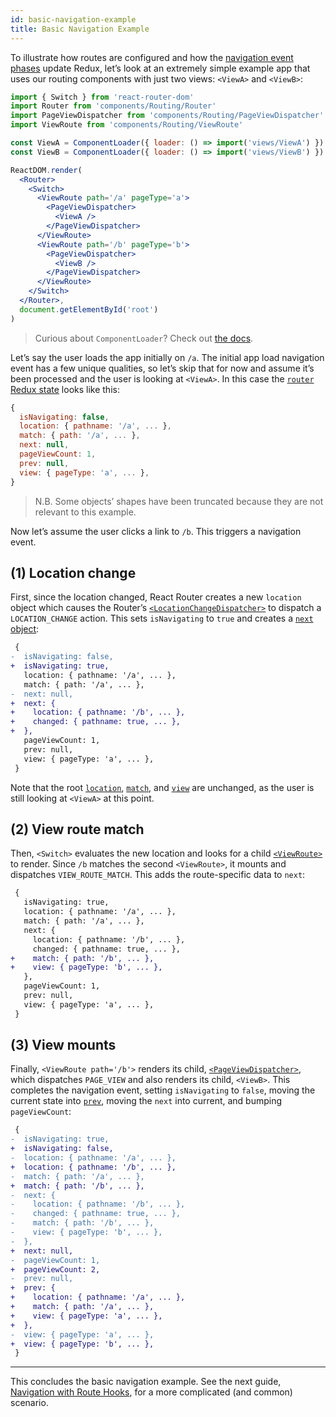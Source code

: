 ```yaml
---
id: basic-navigation-example
title: Basic Navigation Example
---
```


To illustrate how routes are configured and how the [navigation event phases](/docs/guides/Routing-navigation-event.md) update Redux, let’s look at an extremely simple example app that uses our routing components with just two views: `<ViewA>` and `<ViewB>`:

```jsx
import { Switch } from 'react-router-dom'
import Router from 'components/Routing/Router'
import PageViewDispatcher from 'components/Routing/PageViewDispatcher'
import ViewRoute from 'components/Routing/ViewRoute'

const ViewA = ComponentLoader({ loader: () => import('views/ViewA') })
const ViewB = ComponentLoader({ loader: () => import('views/ViewB') })

ReactDOM.render(
  <Router>
    <Switch>
      <ViewRoute path='/a' pageType='a'>
        <PageViewDispatcher>
          <ViewA />
        </PageViewDispatcher>
      </ViewRoute>
      <ViewRoute path='/b' pageType='b'>
        <PageViewDispatcher>
          <ViewB />
        </PageViewDispatcher>
      </ViewRoute>
    </Switch>
  </Router>,
  document.getElementById('root')
)
```

> Curious about `ComponentLoader`? Check out [the docs](/docs/enhancers/ComponentLoader.md).

Let’s say the user loads the app initially on `/a`. The initial app load navigation event has a few unique qualities, so let’s skip that for now and assume it’s been processed and the user is looking at `<ViewA>`. In this case the [`router` Redux state](/docs/guides/Routing-redux-state.md) looks like this:

```js
{
  isNavigating: false,
  location: { pathname: '/a', ... },
  match: { path: '/a', ... },
  next: null,  
  pageViewCount: 1,
  prev: null,
  view: { pageType: 'a', ... },
}
```

> N.B. Some objects’ shapes have been truncated because they are not relevant to this example.

Now let’s assume the user clicks a link to `/b`. This triggers a navigation event.

## (1) Location change

First, since the location changed, React Router creates a new `location` object which causes the Router’s [`<LocationChangeDispatcher>`](/src/components/Routing/Router/LocationChangeDispatcher.js) to dispatch a `LOCATION_CHANGE` action. This sets `isNavigating` to `true` and creates a [`next` object](/docs/guides/Routing-redux-state.md#routernext):

```diff
 {
-  isNavigating: false,
+  isNavigating: true,
   location: { pathname: '/a', ... },
   match: { path: '/a', ... },
-  next: null,
+  next: {
+    location: { pathname: '/b', ... },
+    changed: { pathname: true, ... },
+  },   
   pageViewCount: 1,
   prev: null,
   view: { pageType: 'a', ... },
 }
```

Note that the root [`location`](/docs/guides/Routing-redux-state.md#location), [`match`](/docs/guides/Routing-redux-state.md#match), and [`view`](/docs/guides/Routing-redux-state.md#view) are unchanged, as the user is still looking at `<ViewA>` at this point.

## (2) View route match

Then, `<Switch>` evaluates the new location and looks for a child [`<ViewRoute>`](/docs/components/ViewRoute.md) to render. Since `/b` matches the second `<ViewRoute>`, it mounts and dispatches `VIEW_ROUTE_MATCH`. This adds the route-specific data to `next`:

```diff
 {
   isNavigating: true,
   location: { pathname: '/a', ... },
   match: { path: '/a', ... },
   next: {
     location: { pathname: '/b', ... },
     changed: { pathname: true, ... },
+    match: { path: '/b', ... },
+    view: { pageType: 'b', ... },
   },   
   pageViewCount: 1,
   prev: null,
   view: { pageType: 'a', ... },
 }
```

## (3) View mounts

Finally, `<ViewRoute path='/b'>` renders its child, [`<PageViewDispatcher>`](/docs/components/PageViewDispatcher.md), which dispatches `PAGE_VIEW` and also renders its child, `<ViewB>`. This completes the navigation event, setting `isNavigating` to `false`, moving the current state into [`prev`](/docs/guides/Routing-redux-state.md#routerprev), moving the `next` into current, and bumping `pageViewCount`:

```diff
 {
-  isNavigating: true,
+  isNavigating: false,
-  location: { pathname: '/a', ... },
+  location: { pathname: '/b', ... },
-  match: { path: '/a', ... },
+  match: { path: '/b', ... },
-  next: {
-    location: { pathname: '/b', ... },
-    changed: { pathname: true, ... },
-    match: { path: '/b', ... },
-    view: { pageType: 'b', ... },
-  },
+  next: null,
-  pageViewCount: 1,
+  pageViewCount: 2,
-  prev: null,
+  prev: {
+    location: { pathname: '/a', ... },
+    match: { path: '/a', ... },
+    view: { pageType: 'a', ... },
+  },
-  view: { pageType: 'a', ... },
+  view: { pageType: 'b', ... },
 }
```

----

This concludes the basic navigation example. See the next guide, [Navigation with Route Hooks](/docs/guides/Routing-nav-example-routehook.md), for a more complicated (and common) scenario.
